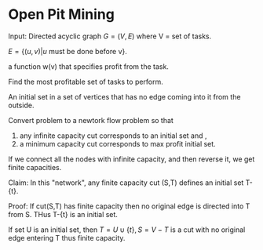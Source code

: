 # Open Pit Mining


Input: Directed acyclic graph $G=(V,E)$ where V = set of tasks.

$E = \{ (u, v) | u\text{ must be done before v} \}$.

a function w(v) that specifies profit from the task.

Find the most profitable set of tasks to perform.

An initial set in a set of vertices that has no edge coming into it from the
outside.

Convert problem to a newtork flow problem so that
1. any infinite capacity cut corresponds to an initial set and ,
2. a minimum capacity cut corresponds to max profit initial set.

If we connect all the nodes with infinite capacity, and then reverse it, we get
finite capacities.

Claim: In this "network", any finite capacity cut (S,T) defines an initial set
T-{t}.

Proof: If cut(S,T) has finite capacity then no original edge is directed into T
from S. THus T-{t} is an initial set.

If set U is an initial set, then  $T=U\cup\{t\}, S=V-T$ is a cut with no
original edge entering T thus finite capacity.
